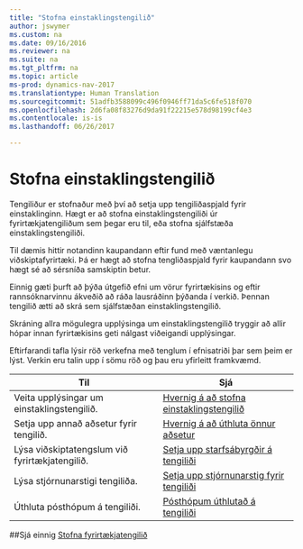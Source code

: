 ```yaml
---
title: "Stofna einstaklingstengilið"
author: jswymer
ms.custom: na
ms.date: 09/16/2016
ms.reviewer: na
ms.suite: na
ms.tgt_pltfrm: na
ms.topic: article
ms-prod: dynamics-nav-2017
ms.translationtype: Human Translation
ms.sourcegitcommit: 51adfb3588099c496f0946ff71da5c6fe518f070
ms.openlocfilehash: 2d6fa08f83276d9da91f22215e578d98199cf4e3
ms.contentlocale: is-is
ms.lasthandoff: 06/26/2017

---
```

# <a name="create-contact-persons"></a>Stofna einstaklingstengilið
Tengiliður er stofnaður með því að setja upp tengiliðaspjald fyrir einstaklinginn. Hægt er að stofna einstaklingstengiliði úr fyrirtækjatengiliðum sem þegar eru til, eða stofna sjálfstæða einstaklingstengiliði.

Til dæmis hittir notandinn kaupandann eftir fund með væntanlegu viðskiptafyrirtæki. Þá er hægt að stofna tengliðaspjald fyrir kaupandann svo hægt sé að sérsníða samskiptin betur.

Einnig gæti þurft að þýða útgefið efni um vörur fyrirtækisins og eftir rannsóknarvinnu ákveðið að ráða lausráðinn þýðanda í verkið. Þennan tengilið ætti að skrá sem sjálfstæðan einstaklingstengilið.

Skráning allra mögulegra upplýsinga um einstaklingstengilið tryggir að allir hópar innan fyrirtækisins geti nálgast viðeigandi upplýsingar.

Eftirfarandi tafla lýsir röð verkefna með tenglum í efnisatriði þar sem þeim er lýst. Verkin eru talin upp í sömu röð og þau eru yfirleitt framkvæmd.

|Til |Sjá |
|---|----|
|Veita upplýsingar um einstaklingstengilið.|[Hvernig á að stofna einstaklingstengilið](marketing-how-create-contact-persons.md)|
|Setja upp annað aðsetur fyrir tengilið.|[Hvernig á að úthluta önnur aðsetur](marketing-how-assign-alternative-address.md)|
|Lýsa viðskiptatengslum við fyrirtækjatengilið.|[Setja upp starfsábyrgðir á tengiliði](marketing-job-responsibilities.md)|
|Lýsa stjórnunarstigi tengiliða.|[Setja upp stjórnunarstig fyrir tengiliði](marketing-organizational-levels.md)|
|Úthluta pósthópum á tengiliði.|[Pósthópum úthlutað á tengiliði](marketing-mailing-groups.md#assign-mailing-groups-to-a-contact)|

##<a name="see-also"></a>Sjá einnig
[Stofna fyrirtækjatengilið](marketing-create-contact-companies.md)

